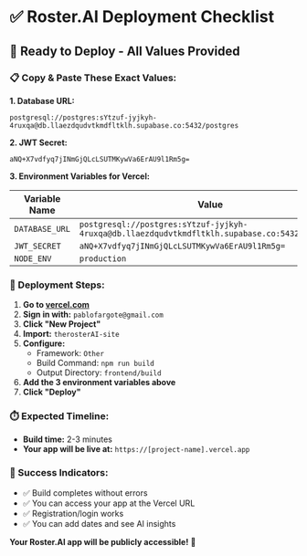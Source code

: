 # ✅ **Roster.AI Deployment Checklist**

## 🎯 **Ready to Deploy - All Values Provided**

### **📋 Copy & Paste These Exact Values:**

**1. Database URL:**
```
postgresql://postgres:sYtzuf-jyjkyh-4ruxqa@db.llaezdqudvtkmdfltklh.supabase.co:5432/postgres
```

**2. JWT Secret:**
```
aNQ+X7vdfyq7jINmGjQLcLSUTMKywVa6ErAU9l1Rm5g=
```

**3. Environment Variables for Vercel:**

| Variable Name | Value |
|---------------|-------|
| `DATABASE_URL` | `postgresql://postgres:sYtzuf-jyjkyh-4ruxqa@db.llaezdqudvtkmdfltklh.supabase.co:5432/postgres` |
| `JWT_SECRET` | `aNQ+X7vdfyq7jINmGjQLcLSUTMKywVa6ErAU9l1Rm5g=` |
| `NODE_ENV` | `production` |

### **🚀 Deployment Steps:**

1. **Go to [vercel.com](https://vercel.com)**
2. **Sign in with:** `pablofargote@gmail.com`
3. **Click "New Project"**
4. **Import:** `therosterAI-site`
5. **Configure:**
   - Framework: `Other`
   - Build Command: `npm run build`
   - Output Directory: `frontend/build`
6. **Add the 3 environment variables above**
7. **Click "Deploy"**

### **⏱️ Expected Timeline:**
- **Build time:** 2-3 minutes
- **Your app will be live at:** `https://[project-name].vercel.app`

### **🎉 Success Indicators:**
- ✅ Build completes without errors
- ✅ You can access your app at the Vercel URL
- ✅ Registration/login works
- ✅ You can add dates and see AI insights

**Your Roster.AI app will be publicly accessible!** 🚀 